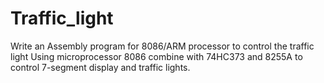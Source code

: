 # Traffic_light
Write an Assembly program for 8086/ARM processor to control the traffic light
Using microprocessor 8086 combine with 74HC373 and 8255A to control 7-segment display and traffic lights.

